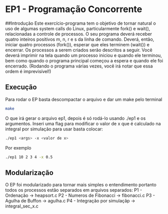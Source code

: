 #  EP1 - Programação Concorrente

##Introdução 
Este exercı́cio-programa tem o objetivo de tornar natural o uso de algumas system calls do Linux, particularmente fork() e wait(), relacionadas a controle de processos.
O seu programa deverá receber quatro inteiros positivos m, n, r e s da linha de comando. Deverá, então, iniciar quatro processos (fork()), esperar que eles terminem (wait()) e encerrar. Os processos a serem criados serão descritos a seguir.
Você deverá imprimir na tela quando um processo iniciou e quando ele terminou, bem como quando o programa principal começou a espera e quando ele foi encerrado. (Rodando o programa várias vezes, você irá notar que essa ordem é imprevisı́vel!)


## Execução

Para rodar o EP basta descompactar o arquivo e dar um make pelo terminal 
```sh
make
```
O que irá gerar o arquivo ep1, depois é só rodá-lo usando ./ep1 e os argumentos.
Inseri uma flag para modificar o valor de x que é calculado na integral por simulação para usar basta colocar:
```sh
./ep1 <args> -x <valor de x>
```
Por exemplo 
```sh
./ep1 10 2 3 4 -x 0.5
```

## Modularização

O EP foi modularizado para tornar mais simples o entendimento portanto todos os processos estão separados em arquivos separados:
P1 - Ordenação 					-> heapsort.c
P2 - Numeros de Fibonacci 		-> fibonacci.c
P3 - Agulha de Buffon 			-> agulha.c
P4 - Integração por simulaçãp 	-> integral_sec_x.c
